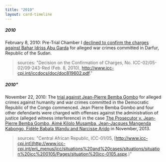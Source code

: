 ```yaml
---
title: "2010"
layout: card-timeline
---
```

##### 2010

February 8, 2010: Pre-Trial Chamber I [declined to confirm the charges against Bahar Idriss Abu Garda](http://www.icc-cpi.int/iccdocs/doc/doc819602.pdf) for alleged war crimes committed in Darfur, Republic of the Sudan.

> sources: "Decision on the Confirmation of Charges, No. ICC-02/05-02/09-243-Red (Feb. 8, 2010), http://www.icc-cpi.int/iccdocs/doc/doc819602.pdf."


##### 2010"

November 22, 2010: The [trial against Jean-Pierre Bemba Gombo](http://www.icc-cpi.int/en_menus/icc/situations%2520and%2520cases/situations/situation%2520icc%25200105/related%2520cases/icc%25200105%25200108/Pages/case%2520the%2520prosecutor%2520v%2520jean-pierre%2520bemba%2520gombo.aspx) for alleged crimes against humanity and war crimes committed in the Democratic Republic of the Congo commenced. Jean Pierre Bemba Gombo and four other defendants were charged with offenses against the administration of justice (alleged witness interference) in the case [The Prosecutor v. Jean-Pierre Bemba Gombo, Aimé Kilolo Musamba, Jean-Jacques Mangenda Kabongo, Fidèle Babala Wandu and Narcisse Arido](http://www.icc-cpi.int/en_menus/icc/situations%2520and%2520cases/situations/situation%2520icc%25200105/related%2520cases/ICC-0105-0113/Pages/default.aspx) in November, 2013.

> sources: "Central African Republic, ICC-01/05, [http://www.icc-cpi.int](http://www.icc-cpi.int/en\_menus/icc/situations%20and%20cases/situations/situation%20icc%200105/Pages/situation%20icc-0105.aspx.)"